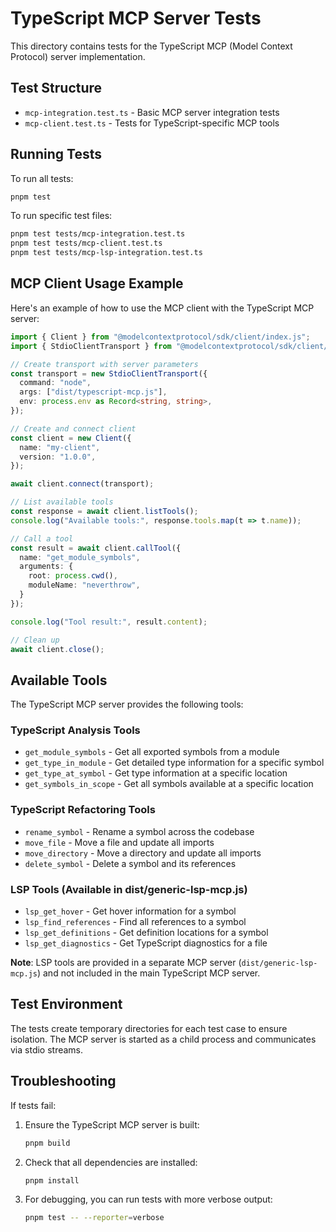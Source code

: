 # TypeScript MCP Server Tests

This directory contains tests for the TypeScript MCP (Model Context Protocol) server implementation.

## Test Structure

- `mcp-integration.test.ts` - Basic MCP server integration tests
- `mcp-client.test.ts` - Tests for TypeScript-specific MCP tools

## Running Tests

To run all tests:
```bash
pnpm test
```

To run specific test files:
```bash
pnpm test tests/mcp-integration.test.ts
pnpm test tests/mcp-client.test.ts
pnpm test tests/mcp-lsp-integration.test.ts
```

## MCP Client Usage Example

Here's an example of how to use the MCP client with the TypeScript MCP server:

```typescript
import { Client } from "@modelcontextprotocol/sdk/client/index.js";
import { StdioClientTransport } from "@modelcontextprotocol/sdk/client/stdio.js";

// Create transport with server parameters
const transport = new StdioClientTransport({
  command: "node",
  args: ["dist/typescript-mcp.js"],
  env: process.env as Record<string, string>,
});

// Create and connect client
const client = new Client({
  name: "my-client",
  version: "1.0.0",
});

await client.connect(transport);

// List available tools
const response = await client.listTools();
console.log("Available tools:", response.tools.map(t => t.name));

// Call a tool
const result = await client.callTool({
  name: "get_module_symbols",
  arguments: {
    root: process.cwd(),
    moduleName: "neverthrow",
  }
});

console.log("Tool result:", result.content);

// Clean up
await client.close();
```

## Available Tools

The TypeScript MCP server provides the following tools:

### TypeScript Analysis Tools
- `get_module_symbols` - Get all exported symbols from a module
- `get_type_in_module` - Get detailed type information for a specific symbol
- `get_type_at_symbol` - Get type information at a specific location
- `get_symbols_in_scope` - Get all symbols available at a specific location

### TypeScript Refactoring Tools
- `rename_symbol` - Rename a symbol across the codebase
- `move_file` - Move a file and update all imports
- `move_directory` - Move a directory and update all imports
- `delete_symbol` - Delete a symbol and its references

### LSP Tools (Available in dist/generic-lsp-mcp.js)
- `lsp_get_hover` - Get hover information for a symbol
- `lsp_find_references` - Find all references to a symbol
- `lsp_get_definitions` - Get definition locations for a symbol
- `lsp_get_diagnostics` - Get TypeScript diagnostics for a file

**Note**: LSP tools are provided in a separate MCP server (`dist/generic-lsp-mcp.js`) and not included in the main TypeScript MCP server.

## Test Environment

The tests create temporary directories for each test case to ensure isolation. The MCP server is started as a child process and communicates via stdio streams.

## Troubleshooting

If tests fail:

1. Ensure the TypeScript MCP server is built:
   ```bash
   pnpm build
   ```

2. Check that all dependencies are installed:
   ```bash
   pnpm install
   ```

3. For debugging, you can run tests with more verbose output:
   ```bash
   pnpm test -- --reporter=verbose
   ```